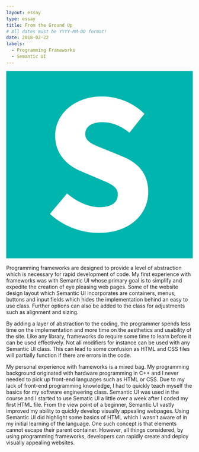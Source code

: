 ```yaml
---
layout: essay
type: essay
title: From the Ground Up
# All dates must be YYYY-MM-DD format!
date: 2018-02-22
labels: 
  - Programming Frameworks
  - Semantic UI
---
```


<img class="ui medium right floated spaced image" src="../images/semantic.png">

Programming frameworks are designed to provide a level of abstraction which is necessary for rapid development of code. My first experience with frameworks was with Semantic UI whose primary goal is to simplify and expedite the creation of eye pleasing web pages. Some of the website design layout which Semantic UI incorporates are containers, menus, buttons and input fields which hides the implementation behind an easy to use class. Further options can also be added to the class for adjustments such as alignment and sizing.

By adding a layer of abstraction to the coding, the programmer spends less time on the implementation and more time on the aesthetics and usability of the site. Like any library, frameworks do require some time to learn before it can be used effectively. Not all modifiers for instance can be used with any Semantic UI class. This can lead to some confusion as HTML and CSS files will partially function if there are errors in the code.

My personal experience with frameworks is a mixed bag. My programming background originated with hardware programming in C++ and I never needed to pick up front-end languages such as HTML or CSS. Due to my lack of front-end programming knowledge, I had to quickly teach myself the basics for my software engineering class. Semantic UI was used in the course and I started to use Sematic UI a little over a week after I coded my first HTML file. From the view point of a beginner, Semantic UI vastly improved my ability to quickly develop visually appealing webpages. Using Semantic UI did highlight some basics of HTML which I wasn’t aware of in my initial learning of the language. One such concept is that elements cannot escape their parent container. However, all things considered, by using programming frameworks, developers can rapidly create and deploy visually appealing websites.
